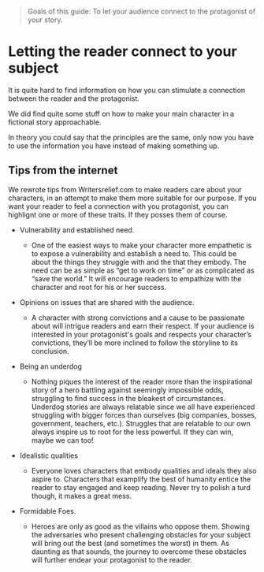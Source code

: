 > Goals of this guide: To let your audience connect to the protagonist of your story.

# Letting the reader connect to your subject

It is quite hard to find information on how you can stimulate a connection between the reader and the protagonist.

We did find quite some stuff on how to make your main character in a fictional story approachable.

In theory you could say that the principles are the same, only now you have to use the information you have instead of making something up.

## Tips from the internet

We rewrote tips from Writersrelief.com to make readers care about your characters, in an attempt to make them more suitable for our purpose. If you want your reader to feel a connection with you protagonist, you can highlignt one or more of these traits. If they posses them of course. 

* Vulnerability and established need.
  * One of the easiest ways to make your character more empathetic is to expose a vulnerability and establish a need to. This could be about the things they struggle with and the that they embody. The need can be as simple as “get to work on time” or as complicated as “save the world.” It will encourage readers to empathize with the character and root for his or her success.  

* Opinions on issues that are shared with the audience.
  * A character with strong convictions and a cause to be passionate about will intrigue readers and earn their respect. If your audience is interested in your protagonist's goals and respects your character’s convictions, they’ll be more inclined to follow the storyline to its conclusion.  

* Being an underdog
  * Nothing piques the interest of the reader more than the inspirational story of a hero battling against seemingly impossible odds, struggling to find success in the bleakest of circumstances. Underdog stories are always relatable since we all have experienced struggling with bigger forces than ourselves (big companies, bosses, government, teachers, etc.). Struggles that are relatable to our own always inspire us to root for the less powerful. If they can win, maybe we can too!  
* Idealistic qualities
  * Everyone loves characters that embody qualities and ideals they also aspire to. Characters that examplify the best of humanity entice the reader to stay engaged and keep reading. Never try to polish a turd though, it makes a great mess.  

* Formidable Foes.
  * Heroes are only as good as the villains who oppose them. Showing the adversaries who present challenging obstacles for your subject will bring out the best (and sometimes the worst) in them. As daunting as that sounds, the journey to overcome these obstacles will further endear your protagonist to the reader.

